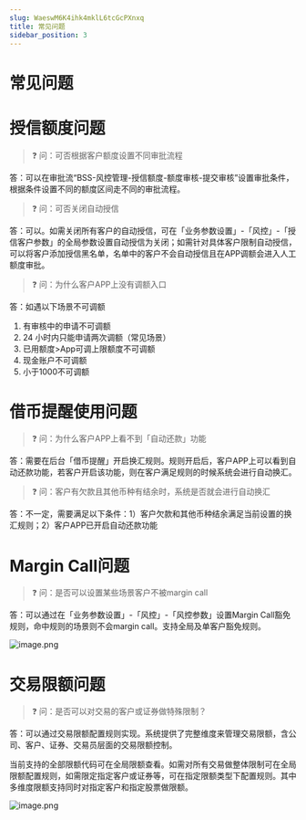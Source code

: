 ```yaml
---
slug: WaeswM6K4ihk4mklL6tcGcPXnxq
title: 常见问题
sidebar_position: 3
---
```



# 常见问题


# 授信额度问题


> ❓ 问：可否根据客户额度设置不同审批流程


答：可以在审批流“BSS-风控管理-授信额度-额度审核-提交审核”设置审批条件，根据条件设置不同的额度区间走不同的审批流程。


> ❓ 问：可否关闭自动授信


答：可以。如需关闭所有客户的自动授信，可在「业务参数设置」-「风控」-「授信客户参数」的全局参数设置自动授信为关闭；如需针对具体客户限制自动授信，可以将客户添加授信黑名单，名单中的客户不会自动授信且在APP调额会进入人工额度审批。


> ❓ 问：为什么客户APP上没有调额入口


答：如遇以下场景不可调额

1. 有审核中的申请不可调额
2. 24 小时内只能申请两次调额（常见场景）
3. 已用额度>App可调上限额度不可调额
4. 现金账户不可调额
5. 小于1000不可调额

# 借币提醒使用问题


> ❓ 问：为什么客户APP上看不到「自动还款」功能


答：需要在后台「借币提醒」开启换汇规则。规则开启后，客户APP上可以看到自动还款功能，若客户开启该功能，则在客户满足规则的时候系统会进行自动换汇。


> ❓ 问：客户有欠款且其他币种有结余时，系统是否就会进行自动换汇


答：不一定，需要满足以下条件：1）客户欠款和其他币种结余满足当前设置的换汇规则；2）客户APP已开启自动还款功能


# Margin Call问题


> ❓ 问：是否可以设置某些场景客户不被margin call


答：可以通过在「业务参数设置」-「风控」-「风控参数」设置Margin Call豁免规则，命中规则的场景则不会margin call。支持全局及单客户豁免规则。


![image.png](/assets/9ac61687a12045f0f783afc26d196b0d.png)


# 交易限额问题


> ❓ 问：是否可以对交易的客户或证券做特殊限制？


答：可以通过交易限额配置规则实现。系统提供了完整维度来管理交易限额，含公司、客户、证券、交易员层面的交易限额控制。


当前支持的全部限额代码可在全局限额查看。如需对所有交易做整体限制可在全局限额配置规则，如需限定指定客户或证券等，可在指定限额类型下配置规则。其中多维度限额支持同时对指定客户和指定股票做限额。


![image.png](/assets/a051a74ded632c0f1ff6db27374301fb.png)

